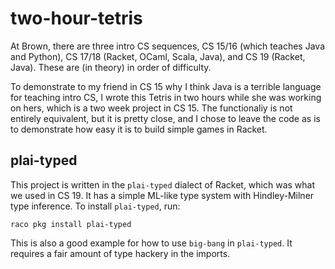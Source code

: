 two-hour-tetris
===============

At Brown, there are three intro CS sequences, CS 15/16 (which teaches Java and Python), CS 17/18 (Racket, OCaml, Scala, Java), and CS 19 (Racket, Java). These are (in theory) in order of difficulty.

To demonstrate to my friend in CS 15 why I think Java is a terrible language for teaching intro CS, I wrote this Tetris in two hours while she was working on hers, which is a two week project in CS 15. The functionaliy is not entirely equivalent, but it is pretty close, and I chose to leave the code as is to demonstrate how easy it is to build simple games in Racket.

plai-typed
----------
This project is written in the `plai-typed` dialect of Racket, which was what we used in CS 19. It has a simple ML-like type system with Hindley-Milner type inference. To install `plai-typed`, run:

    raco pkg install plai-typed

This is also a good example for how to use `big-bang` in `plai-typed`. It requires a fair amount of type hackery in the imports.
